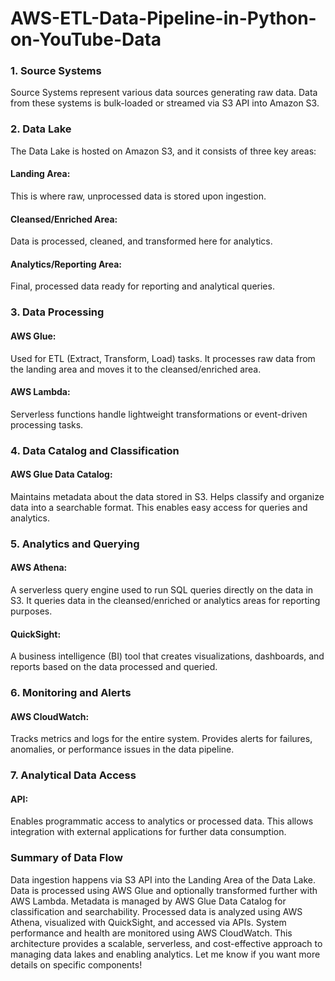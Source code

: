 # AWS-ETL-Data-Pipeline-in-Python-on-YouTube-Data


### 1. Source Systems
Source Systems represent various data sources generating raw data.
Data from these systems is bulk-loaded or streamed via S3 API into Amazon S3.
### 2. Data Lake
The Data Lake is hosted on Amazon S3, and it consists of three key areas:
#### Landing Area: 
This is where raw, unprocessed data is stored upon ingestion.
#### Cleansed/Enriched Area: 
Data is processed, cleaned, and transformed here for analytics.
#### Analytics/Reporting Area: 
Final, processed data ready for reporting and analytical queries.
### 3. Data Processing
#### AWS Glue: 
Used for ETL (Extract, Transform, Load) tasks. It processes raw data from the landing area and moves it to the cleansed/enriched area.
#### AWS Lambda: 
Serverless functions handle lightweight transformations or event-driven processing tasks.
### 4. Data Catalog and Classification
#### AWS Glue Data Catalog:
Maintains metadata about the data stored in S3.
Helps classify and organize data into a searchable format.
This enables easy access for queries and analytics.
### 5. Analytics and Querying
#### AWS Athena: 
A serverless query engine used to run SQL queries directly on the data in S3. It queries data in the cleansed/enriched or analytics areas for reporting purposes.
#### QuickSight: 
A business intelligence (BI) tool that creates visualizations, dashboards, and reports based on the data processed and queried.
### 6. Monitoring and Alerts
#### AWS CloudWatch:
Tracks metrics and logs for the entire system.
Provides alerts for failures, anomalies, or performance issues in the data pipeline.
### 7. Analytical Data Access
#### API: 
Enables programmatic access to analytics or processed data.
This allows integration with external applications for further data consumption.
### Summary of Data Flow
Data ingestion happens via S3 API into the Landing Area of the Data Lake.
Data is processed using AWS Glue and optionally transformed further with AWS Lambda.
Metadata is managed by AWS Glue Data Catalog for classification and searchability.
Processed data is analyzed using AWS Athena, visualized with QuickSight, and accessed via APIs.
System performance and health are monitored using AWS CloudWatch.
This architecture provides a scalable, serverless, and cost-effective approach to managing data lakes and enabling analytics. Let me know if you want more details on specific components!
